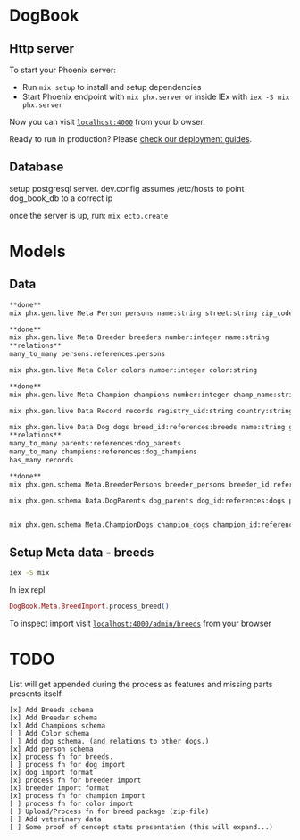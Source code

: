 # DogBook

## Http server
To start your Phoenix server:

  * Run `mix setup` to install and setup dependencies
  * Start Phoenix endpoint with `mix phx.server` or inside IEx with `iex -S mix phx.server`

Now you can visit [`localhost:4000`](http://localhost:4000) from your browser.

Ready to run in production? Please [check our deployment guides](https://hexdocs.pm/phoenix/deployment.html).

## Database

setup postgresql server. dev.config assumes /etc/hosts to point dog_book_db to a correct ip

once the server is up, run:
`mix ecto.create`


# Models

## Data

```bash
**done**
mix phx.gen.live Meta Person persons name:string street:string zip_code:integer city:string phone:string

**done**
mix phx.gen.live Meta Breeder breeders number:integer name:string
**relations**
many_to_many persons:references:persons

mix phx.gen.live Meta Color colors number:integer color:string

**done**
mix phx.gen.live Meta Champion champions number:integer champ_name:string

mix phx.gen.live Data Record records registry_uid:string country:string dog_id:references:dogs

mix phx.gen.live Data Dog dogs breed_id:references:breeds name:string gender:enum:male:female birth_date:date breed_specific:enum:bobtail:docked:measured coat:enum:short:long:broken size:enum:normal:dwarf:rabbit observe:boolean testicle_status:enum:ok:cryptochid:unknown  breeder_id:references:breeders color_number:references:colors
**relations**
many_to_many parents:references:dog_parents
many_to_many champions:references:dog_champions
has_many records

**done**
mix phx.gen.schema Meta.BreederPersons breeder_persons breeder_id:references:breeders person_id:references:persons

mix phx.gen.schema Data.DogParents dog_parents dog_id:references:dogs parent_id:references:dogs


mix phx.gen.schema Meta.ChampionDogs champion_dogs champion_id:references:champions dog_id:references:dogs
```

## Setup Meta data - breeds

``` bash
iex -S mix
```

In iex repl

```elixir
DogBook.Meta.BreedImport.process_breed()
```

To inspect import
visit [`localhost:4000/admin/breeds`](http://localhost:4000/admin/breeds) from your browser


# TODO

List will get appended during the process as features and missing parts presents itself.

    [x] Add Breeds schema
    [x] Add Breeder schema
    [x] Add Champions schema
    [ ] Add Color schema
    [ ] Add dog schema. (and relations to other dogs.)
    [x] Add person schema
    [x] process fn for breeds.
    [ ] process fn for dog import
    [x] dog import format
    [x] process fn for breeder import
    [x] breeder import format
    [x] process fn for champion import
    [ ] process fn for color import
    [ ] Upload/Process fn for breed package (zip-file)
    [ ] Add veterinary data
    [ ] Some proof of concept stats presentation (this will expand...)
